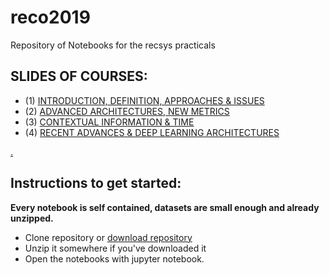 # reco2019
Repository of Notebooks for the recsys practicals

## SLIDES OF COURSES:

- (1) [INTRODUCTION, DEFINITION, APPROACHES & ISSUES](https://drive.google.com/file/d/0B5HWSvDb1DneVWFXa0NkQVZHYmx4dElUUGJWQVRPU2dGRkl3/view?usp=sharing)
- (2) [ADVANCED ARCHITECTURES, NEW METRICS](https://drive.google.com/file/d/0B5HWSvDb1DnedGRFbjZOYU9KRExuUGI5bXl6S01zLVlvX2Mw/view?usp=sharing)
- (3) [CONTEXTUAL INFORMATION & TIME](https://drive.google.com/file/d/0B5HWSvDb1DneRHBzY0FJbTVfZXEyLWM2MVBnNWFST2k1am5R/view?usp=sharing)
- (4) [RECENT ADVANCES & DEEP LEARNING ARCHITECTURES](https://drive.google.com/file/d/0B5HWSvDb1DneT0R1UEhsUGNxYXQtTGZHNWRZb0F6UHkxZFBZ/view?usp=sharing)

[.](https://drive.google.com/open?id=1-po1jdFjmUUypy_CjxEjU8qq5vHJL3H-)

## Instructions to get started:
__Every notebook is self contained, datasets are small enough and already unzipped.__

- Clone repository or [download repository](https://github.com/cedias/reco2019/archive/master.zip)
- Unzip it somewhere if you've downloaded it
- Open the notebooks with jupyter notebook.
